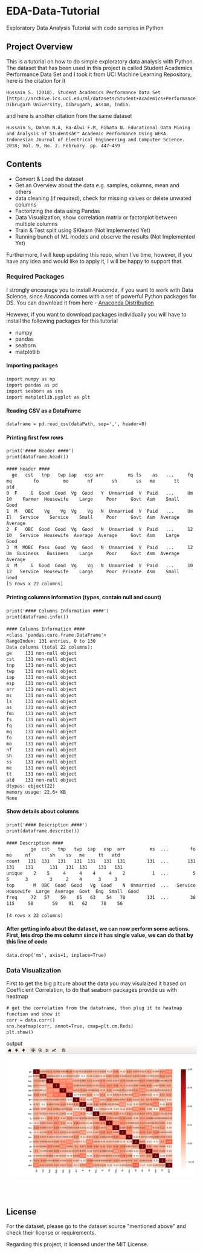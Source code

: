 # EDA-Data-Tutorial
Exploratory Data Analysis Tutorial with code samples in Python

## Project Overview

This is a tutorial on how to do simple exploratory data analysis with Python. The dataset that has been used in this project is called Student Academics Performance Data Set and I took it from UCI Machine Learning Repository, here is the citation for it
```
Hussain S. (2018). Student Academics Performance Data Set [https://archive.ics.uci.edu/ml/datasets/Student+Academics+Performance]. Dibrugarh University, Dibrugarh, Assam, India.
```
and here is another citation from the same dataset
```
Hussain S, Dahan N.A, Ba-Alwi F.M, Ribata N. Educational Data Mining and Analysis of Studentsâ€™ Academic Performance Using WEKA. Indonesian Journal of Electrical Engineering and Computer Science. 2018; Vol. 9, No. 2. February. pp. 447~459
```
## Contents

* Convert & Load the dataset
* Get an Overview about the data e.g. samples, columns, mean and others
* data cleaning (if required), check for missing values or delete unwated columns
* Factorizing the data using Pandas
* Data Visualization, show correlation matrix or factorplot between multiple columns
* Train & Test split using SKlearn (Not Implemented Yet)
* Running bunch of ML models and observe the results (Not Implemented Yet)

Furthermore, I will keep updating this repo, when I've time, however, if you have any idea and would like to apply it, I will be happy to support that.

### Required Packages

I strongly encourage you to install Anaconda, if you want to work with Data Science, since Anaconda comes with a set of powerful Python packages for DS. You can download it from here - [Anaconda Distribution](https://www.anaconda.com/distribution/)

However, if you want to download packages individually you will have to install the following packages for this tutorial
* numpy
* pandas
* seaborn
* matplotlib

#### Importing packages
```
import numpy as np
import pandas as pd
import seaborn as sns
import matplotlib.pyplot as plt
```
#### Reading CSV as a DataFrame
```
dataframe = pd.read_csv(dataPath, sep=',', header=0)
```
#### Printing first few rows
```
print('#### Header ####')
print(dataframe.head())

#### Header ####
  ge   cst   tnp   twp iap   esp arr         ms ls    as   ...     fq  mq        fo         mo       nf       sh       ss   me       tt      atd
0  F     G  Good  Good  Vg  Good   Y  Unmarried  V  Paid   ...     Um  10    Farmer  Housewife    Large     Poor     Govt  Asm    Small     Good
1  M   OBC    Vg    Vg  Vg    Vg   N  Unmarried  V  Paid   ...     Um  Il   Service    Service    Small     Poor     Govt  Asm  Average  Average
2  F   OBC  Good  Good  Vg  Good   N  Unmarried  V  Paid   ...     12  10   Service  Housewife  Average  Average     Govt  Asm    Large     Good
3  M  MOBC  Pass  Good  Vg  Good   N  Unmarried  V  Paid   ...     12  Um  Business   Business    Large     Poor     Govt  Asm  Average  Average
4  M     G  Good  Good  Vg    Vg   N  Unmarried  V  Paid   ...     10  12   Service  Housewife    Large     Poor  Private  Asm    Small     Good
[5 rows x 22 columns]
``` 
#### Printing columns information (types, contain null and count)
```
print('#### Columns Information ####')
print(dataframe.info())

#### Columns Information ####
<class 'pandas.core.frame.DataFrame'>
RangeIndex: 131 entries, 0 to 130
Data columns (total 22 columns):
ge     131 non-null object
cst    131 non-null object
tnp    131 non-null object
twp    131 non-null object
iap    131 non-null object
esp    131 non-null object
arr    131 non-null object
ms     131 non-null object
ls     131 non-null object
as     131 non-null object
fmi    131 non-null object
fs     131 non-null object
fq     131 non-null object
mq     131 non-null object
fo     131 non-null object
mo     131 non-null object
nf     131 non-null object
sh     131 non-null object
ss     131 non-null object
me     131 non-null object
tt     131 non-null object
atd    131 non-null object
dtypes: object(22)
memory usage: 22.6+ KB
None
```
#### Show details about columns
```
print('#### Description ####')
print(dataframe.describe())

#### Description ####
         ge  cst   tnp   twp  iap   esp  arr         ms  ...        fo         mo     nf       sh    ss   me     tt   atd
count   131  131   131   131  131   131  131        131  ...       131        131    131      131   131  131    131   131
unique    2    5     4     4    4     4    2          1  ...         5          5      3        3     2    4      3     3
top       M  OBC  Good  Good   Vg  Good    N  Unmarried  ...   Service  Housewife  Large  Average  Govt  Eng  Small  Good
freq     72   57    59    65   63    54   78        131  ...        38        115     58       59    91   62     78    56

[4 rows x 22 columns]

```

#### After getting info about the dataset, we can now perform some actions. First, lets drop the ms column since it has single value, we can do that by this line of code
```
data.drop('ms', axis=1, inplace=True)
```

### Data Visualization

First to get the big pitcure about the data you may visulaized it based on Coefficient Correlation, to do that seaborn packages provide us with heatmap
```
# get the correlation from the dataframe, then plug it to heatmap function and show it
corr = data.corr()
sns.heatmap(corr, annot=True, cmap=plt.cm.Reds)
plt.show()
```
output
![heatmap](https://raw.githubusercontent.com/arakhia/EDA-Data-Tutorial/master/images/heatmap.png)


<br /> <br />


## License
For the dataset, please go to the dataset source "mentioned above" and check their license or requirements.

Regarding this project, it licensed under the MIT License.
